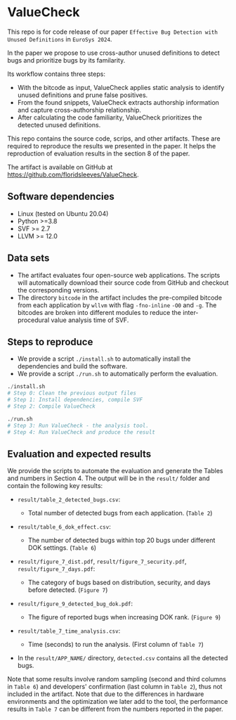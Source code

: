 # ValueCheck

This repo is for code release of our paper `Effective Bug Detection with Unused Definitions` in `EuroSys 2024`.   

In the paper we propose to use cross-author unused definitions to detect bugs and prioritize bugs by its familarity.  

Its workflow contains three steps:
* With the bitcode as input, ValueCheck applies static analysis to identify unused definitions and prune false positives.
* From the found snippets, ValueCheck extracts authorship information and capture cross-authorship relationship.
* After calculating the code familiarity, ValueCheck prioritizes the detected unused definitions.

This repo contains the source code, scrips, and other artifacts. These are required to reproduce the results we presented in the paper.
It helps the reproduction of evaluation results in the section 8 of the paper. 

The artifact is available on GitHub at https://github.com/floridsleeves/ValueCheck.

## Software dependencies
- Linux (tested on Ubuntu 20.04)
- Python >=3.8
- SVF >= 2.7
- LLVM >= 12.0

## Data sets
- The artifact evaluates four open-source web applications. The scripts will automatically download their source code from GitHub and checkout the corresponding versions. 
- The directory `bitcode` in the artifact includes the pre-compiled bitcode from each application by `wllvm` with flag `-fno-inline` `-O0` and `-g`. The bitcodes are broken into different modules to reduce the inter-procedural value analysis time of SVF.

## Steps to reproduce 
- We provide a script `./install.sh` to automatically install the dependencies and build the software. 
- We provide a script `./run.sh` to automatically perform the evaluation. 

```python
./install.sh
# Step 0: Clean the previous output files
# Step 1: Install dependencies, compile SVF
# Step 2: Compile ValueCheck

./run.sh
# Step 3: Run ValueCheck - the analysis tool. 
# Step 4: Run ValueCheck and produce the result
```

## Evaluation and expected results
We provide the scripts to automate the evaluation and generate the Tables and numbers in Section 4. 
The output will be in the `result/` folder and contain the following key results:
- `result/table_2_detected_bugs.csv`: 
  - Total number of detected bugs from each application. (`Table 2`) 
- `result/table_6_dok_effect.csv`: 
  - The number of detected bugs within top 20 bugs under different DOK settings. (`Table 6`)
- `result/figure_7_dist.pdf`, `result/figure_7_security.pdf`, `result/figure_7_days.pdf`: 
  - The category of bugs based on distribution, security, and days before detected. (`Figure 7`)
- `result/figure_9_detected_bug_dok.pdf`: 
  - The figure of reported bugs when increasing DOK rank. (`Figure 9`)
- `result/table_7_time_analysis.csv`: 
  - Time (seconds) to run the analysis. (First column of `Table 7`)

- In the `result/APP_NAME/` directory, `detected.csv` contains all the detected bugs.

Note that some results involve random sampling (second and third columns in `Table 6`) and developers' confirmation (last column in `Table 2`), thus not included in the artifact. 
Note that due to the differences in hardware environments and the optimization we later add to the tool, the performance results in `Table 7` can be different from the numbers reported in the paper.